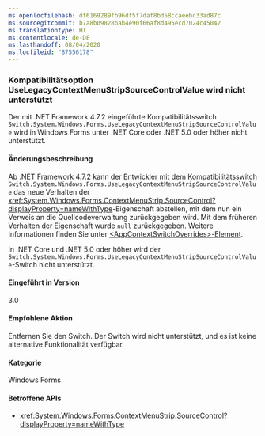 ```yaml
---
ms.openlocfilehash: df6169289fb96df5f7daf8bd58ccaeebc33ad87c
ms.sourcegitcommit: b7a8b09828bab4e90f66af8d495ecd7024c45042
ms.translationtype: HT
ms.contentlocale: de-DE
ms.lasthandoff: 08/04/2020
ms.locfileid: "87556178"
---
```

### <a name="uselegacycontextmenustripsourcecontrolvalue-compatibility-switch-not-supported"></a>Kompatibilitätsoption UseLegacyContextMenuStripSourceControlValue wird nicht unterstützt

Der mit .NET Framework 4.7.2 eingeführte Kompatibilitätsswitch `Switch.System.Windows.Forms.UseLegacyContextMenuStripSourceControlValue` wird in Windows Forms unter .NET Core oder .NET 5.0 oder höher nicht unterstützt.

#### <a name="change-description"></a>Änderungsbeschreibung

Ab .NET Framework 4.7.2 kann der Entwickler mit dem Kompatibilitätsswitch `Switch.System.Windows.Forms.UseLegacyContextMenuStripSourceControlValue` das neue Verhalten der <xref:System.Windows.Forms.ContextMenuStrip.SourceControl?displayProperty=nameWithType>-Eigenschaft abstellen, mit dem nun ein Verweis an die Quellcodeverwaltung zurückgegeben wird. Mit dem früheren Verhalten der Eigenschaft wurde `null` zurückgegeben. Weitere Informationen finden Sie unter [\<AppContextSwitchOverrides>-Element](~/docs/framework/configure-apps/file-schema/runtime/appcontextswitchoverrides-element.md).

In .NET Core und .NET 5.0 oder höher wird der `Switch.System.Windows.Forms.UseLegacyContextMenuStripSourceControlValue`-Switch nicht unterstützt.

#### <a name="version-introduced"></a>Eingeführt in Version

3.0

#### <a name="recommended-action"></a>Empfohlene Aktion

Entfernen Sie den Switch. Der Switch wird nicht unterstützt, und es ist keine alternative Funktionalität verfügbar.

#### <a name="category"></a>Kategorie

Windows Forms

#### <a name="affected-apis"></a>Betroffene APIs

- <xref:System.Windows.Forms.ContextMenuStrip.SourceControl?displayProperty=nameWithType>

<!-- 

#### Affected APIs

- `P:System.Windows.Forms.ContextMenuStrip.SourceControl`

-->
